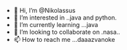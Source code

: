- 👋 Hi, I’m @Nikolassus
- 👀 I’m interested in ..java and python.
- 🌱 I’m currently learning ...java
- 💞️ I’m looking to collaborate on .nasa..
- 📫 How to reach me ...daaazvanoke

<!---
Nikolassus/Nikolassus is a ✨ special ✨ repository because its `README.md` (this file) appears on your GitHub profile.
You can click the Preview link to take a look at your changes.
--->
